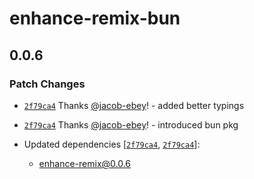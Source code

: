 # enhance-remix-bun

## 0.0.6

### Patch Changes

- [`2f79ca4`](https://github.com/jacob-ebey/enhance-remix/commit/2f79ca4acddf73f30483b1f975c8484abfcc22aa) Thanks [@jacob-ebey](https://github.com/jacob-ebey)! - added better typings

- [`2f79ca4`](https://github.com/jacob-ebey/enhance-remix/commit/2f79ca4acddf73f30483b1f975c8484abfcc22aa) Thanks [@jacob-ebey](https://github.com/jacob-ebey)! - introduced bun pkg

- Updated dependencies [[`2f79ca4`](https://github.com/jacob-ebey/enhance-remix/commit/2f79ca4acddf73f30483b1f975c8484abfcc22aa), [`2f79ca4`](https://github.com/jacob-ebey/enhance-remix/commit/2f79ca4acddf73f30483b1f975c8484abfcc22aa)]:
  - enhance-remix@0.0.6
